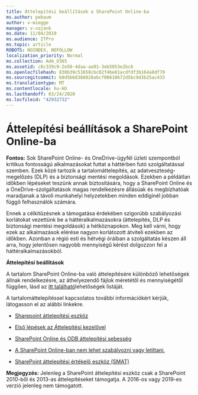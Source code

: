 ```yaml
---
title: Áttelepítési beállítások a SharePoint Online-ba
ms.author: pebaum
author: v-miegge
manager: v-cojank
ms.date: 11/04/2019
ms.audience: ITPro
ms.topic: article
ROBOTS: NOINDEX, NOFOLLOW
localization_priority: Normal
ms.collection: Adm_O365
ms.assetid: c8c339c9-2e50-4daa-aa91-3eb5053e2bc6
ms.openlocfilehash: 830b39c51658cbc02f4be81acdfdf3b164a8df70
ms.sourcegitcommit: b0d5b68366028abcf08610672d5bc9d3b25ac433
ms.translationtype: MT
ms.contentlocale: hu-HU
ms.lasthandoff: 03/24/2020
ms.locfileid: "42932732"
---
```

# <a name="migrate-options-to-sharepoint-online"></a>Áttelepítési beállítások a SharePoint Online-ba

**Fontos:** Sok SharePoint Online- és OneDrive-ügyfél üzleti szempontból kritikus fontosságú alkalmazásokat futtat a háttérben futó szolgáltatással szemben. Ezek közé tartozik a tartalomáttelepítés, az adatveszteség-megelőzés (DLP) és a biztonsági mentési megoldások. Ezekben a példátlan időkben lépéseket teszünk annak biztosítására, hogy a SharePoint Online és a OneDrive-szolgáltatások magas rendelkezésre állásúak és megbízhatóak maradjanak a távoli munkahelyi helyzetekben minden eddiginél jobban függő felhasználók számára.

Ennek a célkitűzésnek a támogatása érdekében szigorúbb szabályozási korlátokat vezettünk be a háttéralkalmazásokra (áttelepítés, DLP és biztonsági mentési megoldások) a hétköznapokon. Meg kell várni, hogy ezek az alkalmazások elérése nagyon korlátozott átviteli ezekben az időkben. Azonban a régió esti és hétvégi óráiban a szolgáltatás készen áll arra, hogy jelentősen nagyobb mennyiségű kérést dolgozzon fel a háttéralkalmazásokból.

**Áttelepítési beállítások**

A tartalom SharePoint Online-ba való áttelepítésére különböző lehetőségek állnak rendelkezésre, az áthelyezendő fájlok méretétől és mennyiségétől függően, lásd az [itt található](https://docs.microsoft.com/sharepointmigration/migrate-to-sharepoint-online)lehetőségek listáját.

A tartalomáttelepítéssel kapcsolatos további információkért kérjük, látogasson el az alábbi linkekre.

- [Sharepoint áttelepítési eszköz](https://docs.microsoft.com/sharepointmigration/introducing-the-sharepoint-migration-tool)

- [Első lépések az Áttelepítési kezelővel](https://docs.microsoft.com/sharepointmigration/mm-get-started)

- [SharePoint Online és ODB áttelepítési sebesség](https://docs.microsoft.com/sharepointmigration/sharepoint-online-and-onedrive-migration-speed)

- [A SharePoint Online-ban nem lehet szabályozni vagy letiltani.](https://docs.microsoft.com/sharepoint/dev/general-development/how-to-avoid-getting-throttled-or-blocked-in-sharepoint-online)

- [SharePoint áttelepítési értékelő eszköz (SMAT)](https://www.microsoft.com/download/details.aspx?id=53598&amp;751be11f-ede8-5a0c-058c-2ee190a24fa6=True)

**Megjegyzés:** Jelenleg a SharePoint áttelepítési eszköz csak a SharePoint 2010-ből és 2013-as áttelepítéseket támogatja. A 2016-os vagy 2019-es verzió jelenleg nem támogatott.
